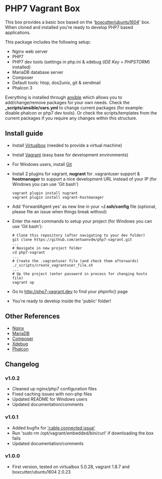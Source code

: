 # PHP7 Vagrant Box
This box provides a basic box based on the 
'[boxcutter/ubuntu1604](https://atlas.hashicorp.com/box-cutter/boxes/ubuntu1604)' box.
When cloned and installed you're ready to develop PHP7 based applications.

This package includes the following setup:

* Nginx web server
* PHP7
* PHP7 dev tools (settings in php.ini & xdebug (*IDE Key = PHPSTORM*) installed)
* MariaDB database server
* Composer
* Default tools: htop, dos2unix, git & sendmail
* Phalcon 3

Everything is installed through [ansible](https://www.ansible.com/) which allows you to 
add/change/remove packages for your own needs. Check the **_scripts/ansible/vars.yml** to 
change current packages (for example: disable phalcon or php7 dev tools). Or check the 
scripts/templates from the current packages if you require any changes within this structure.

## Install guide
* Install [Virtualbox](https://www.virtualbox.org/wiki/Downloads) (needed to provide a 
virtual machine)
* Install [Vagrant](https://www.vagrantup.com/) (easy base for development environments)
* For Windows users, install [Git](https://git-scm.com/download/win)
* Install 2 plugins for vagrant, **nugrant** for .vagrantuser support & **hostmanager** to 
support a nice development URL instead of your IP (for Windows you can use 'Git bash')

    ```
    vagrant plugin install nugrant
    vagrant plugin install vagrant-hostmanager
    ```

* Add 'ForwardAgent yes' as new line in your **~/.ssh/config** file (optional, please file 
an issue when things break without)
* Enter the next commands to setup your project (for Windows you can use 'Git bash'):

    ```
    # Clone this repository (after navigating to your dev folder)
    git clone https://github.com/antwanvdm/php7-vagrant.git
    ...
    # Navigate in new project folder
    cd php7-vagrant
    ...
    # Create the .vagrantuser file (and check them afterwards)
    ./_scripts/create_vagrantuser_file.sh
    ...
    # Up the project (enter password in process for changing hosts file)
    vagrant up
    ```

* Go to http://php7-vagrant.dev to find your phpinfo() page
* You're ready to develop inside the 'public' folder!

## Other References
* [Nginx](https://www.nginx.com/resources/wiki/)
* [MariaDB](https://mariadb.org/)
* [Composer](https://getcomposer.org/)
* [Xdebug](https://xdebug.org/)
* [Phalcon](https://phalconphp.com/en/)

## Changelog
### v1.0.2
* Cleaned up nginx/php7 configuration files
* Fixed caching issues with non-php files
* Updated README for Windows users
* Updated documentation/comments

### v1.0.1
* Added bugfix for ['cable connected issue'](https://lists.debian.org/debian-cloud/2016/09/msg00051.html)
* Run 'sudo rm /opt/vagrant/embedded/bin/curl' if downloading the box fails
* Updated documentation/comments

### v1.0.0
* First version, tested on virtualbox 5.0.28, vagrant 1.8.7 and boxcutter/ubuntu1604 2.0.23
